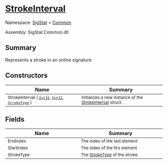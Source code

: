 # [StrokeInterval](./StrokeInterval.md)

Namespace: [SigStat]() > [Common](./README.md)

Assembly: SigStat.Common.dll

## Summary
Represents a stroke in an online signature

## Constructors

| Name<div><a href="#"><img width=400></a></div> | Summary<div><a href="#"><img width=475></a></div> | 
| --- | --- | 
| <sub>StrokeInterval ( [`Int32`](https://docs.microsoft.com/en-us/dotnet/api/System.Int32), [`Int32`](https://docs.microsoft.com/en-us/dotnet/api/System.Int32), [`StrokeType`](./StrokeType.md) )</sub> | <sub>Initializes a new instance of the [StrokeInterval](../../../../../docs/md/SigStat/Common/StrokeInterval.md) struct.</sub> | 


## Fields

| Name<div><a href="#"><img width=400></a></div> | Summary<div><a href="#"><img width=475></a></div> | 
| --- | --- | 
| <sub>EndIndex</sub> | <sub>The index of the last element</sub> | 
| <sub>StartIndex</sub> | <sub>The index of the firs element</sub> | 
| <sub>StrokeType</sub> | <sub>The [StrokeType](../../../../../docs/md/SigStat/Common/StrokeInterval.md) of the stroke.</sub> | 


